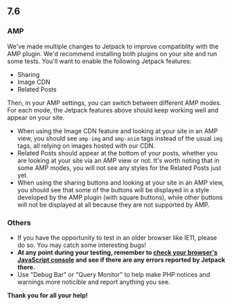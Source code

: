 ## 7.6

### AMP

We've made multiple changes to Jetpack to improve compatiblity with the AMP plugin. We'd recommend installing both plugins on your site and run some tests. You'll want to enable the following Jetpack features:

- Sharing
- Image CDN
- Related Posts

Then, in your AMP settings, you can switch between different AMP modes. For each mode, the Jetpack features above should keep working well and appear on your site. 

- When using the Image CDN feature and looking at your site in an AMP view, you should see `amp-img` and `amp-anim` tags instead of the usual `img` tags, all relying on images hosted with our CDN.
- Related Posts should appear at the bottom of your posts, whether you are looking at your site via an AMP view or not. It's worth noting that in some AMP modes, you will not see any styles for the Related Posts just yet.
- When using the sharing buttons and looking at your site in an AMP view, you should see that some of the buttons will be displayed in a style developed by the AMP plugin (with square buttons), while other buttons will not be displayed at all because they are not supported by AMP.

### Others

- If you have the opportunity to test in an older browser like IE11, please do so. You may catch some interesting bugs!
- **At any point during your testing, remember to [check your browser's JavaScript console](https://codex.wordpress.org/Using_Your_Browser_to_Diagnose_JavaScript_Errors#Step_3:_Diagnosis) and see if there are any errors reported by Jetpack there.**
- Use "Debug Bar" or "Query Monitor" to help make PHP notices and warnings more noticible and report anything you see.

**Thank you for all your help!**
